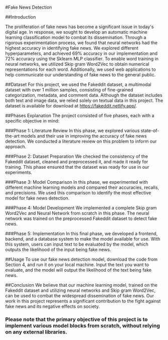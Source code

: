 #Fake News Detection

##Introduction

The proliferation of fake news has become a significant issue in today's digital age. In response, we sought to develop an automatic machine learning classification model to combat its dissemination. Through a rigorous experimentation process, we found that neural networks had the highest accuracy in identifying fake news. We explored different hyperparameters, and achieved 69% accuracy in our implementation and 72% accuracy using the Sklearn MLP classifier. To enable word training in neural networks, we utilized Skip gram Word2Vec to obtain numerical representations for each word. Additionally, we used web applications to help communicate our understanding of fake news to the general public.

##Dataset
For this project, we used the Fakeddit dataset, a multimodal dataset with over 1 million samples, consisting of fine-grained categorization, metadata, and comment data. Although the dataset includes both text and image data, we relied solely on textual data in this project. The dataset is available for download at https://fakeddit.netlify.app/.

##Phases Explanation
The project consisted of five phases, each with a specific objective in mind:

###Phase 1: Literature Review
In this phase, we explored various state-of-the-art models and their use in improving the accuracy of fake news detection. We conducted a literature review on this problem to inform our approach.

###Phase 2: Dataset Preparation
We checked the consistency of the Fakeddit dataset, cleaned and preprocessed it, and made it ready for training. This phase ensured that the dataset was ready for use in our experiments.

###Phase 3: Model Comparison
In this phase, we experimented with different machine learning models and compared their accuracies, recalls, and precisions. We used this comparison to identify the most effective model for fake news detection.

###Phase 4: Model Development
We implemented a complete Skip gram Word2Vec and Neural Network from scratch in this phase. The neural network was trained on the preprocessed Fakeddit dataset to detect fake news.

###Phase 5: Implementation
In this final phase, we developed a frontend, backend, and a database system to make the model available for use. With this system, users can input text to be evaluated by the model, which outputs the likelihood of the input being fake news.


##Usage
To use our fake news detection model, download the code from Section 4, and run it on your local machine. Input the text you want to evaluate, and the model will output the likelihood of the text being fake news.

##Conclusion
We believe that our machine learning model, trained on the Fakeddit dataset and utilizing neural networks and Skip gram Word2Vec, can be used to combat the widespread dissemination of fake news. Our work in this project represents a significant contribution to the fight against fake news and its negative effects on society.

### Please note that the primary objective of this project is to implement various model blocks from scratch, without relying on any external libraries.
